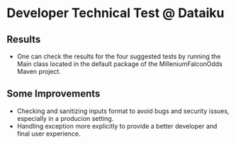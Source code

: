 # Developer Technical Test @ Dataiku

## Results
- One can check the results for the four suggested tests by running the Main class located in the default package of the MilleniumFalconOdds Maven project.

## Some Improvements

- Checking and sanitizing inputs format to avoid bugs and security issues, especially in a producion setting.
- Handling exception more explicitly to provide a better developer and final user experience.
